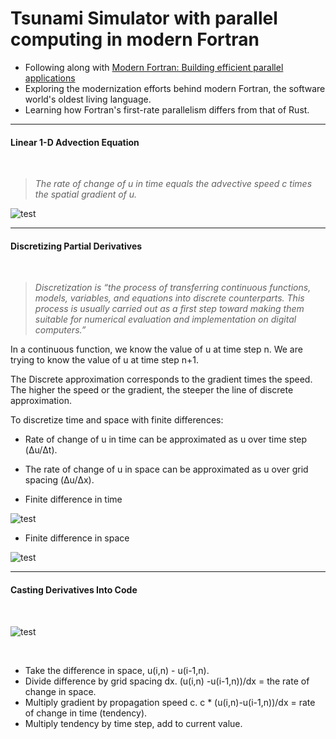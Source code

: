 # Tsunami Simulator with parallel computing in modern Fortran

* Following along with [Modern Fortran: Building efficient parallel applications](https://www.manning.com/books/modern-fortran)
* Exploring the modernization efforts behind modern Fortran, the software world's oldest living language.
* Learning how Fortran's first-rate parallelism differs from that of Rust.
----
#### Linear 1-D Advection Equation
<br>

> *The rate of change of $u$ in time equals the advective speed $c$ times the spatial gradient of $u$.*

![test](../public/Linear-1-D-Advection-Equation.png)

----
#### Discretizing Partial Derivatives
<br>

> *Discretization is “the process of transferring continuous functions, models, variables, and equations into discrete counterparts. This process is usually carried out as a first step toward making them suitable for numerical evaluation and implementation on digital computers.”*

In a continuous function, we know the value of u at time step n. We are trying to know the value of u at time step n+1.


The Discrete approximation corresponds to the gradient times the speed. The higher the speed or the gradient, the steeper the line of discrete approximation.

To discretize time and space with finite differences:

* Rate of change of u in time can be approximated as u over time step (Δu/Δt).
* The rate of change of u in space can be approximated as u over grid spacing (Δu/Δx). 

* Finite difference in time

![test](../public/Finite-Difference-Time.png)

* Finite difference in space

![test](../public/Finite-Difference-Space.png)

---

#### Casting Derivatives Into Code
<br>

![test](../public/Casting-Derivatives-Into-Code.png)

<br>

* Take the difference in space, u(i,n) - u(i-1,n).
* Divide difference by grid spacing dx. (u(i,n) -u(i-1,n))/dx = the rate of change in space.
* Multiply gradient by propagation speed c. c * (u(i,n)-u(i-1,n))/dx = rate of change in time (tendency).
* Multiply tendency by time step, add to current value.
